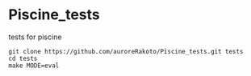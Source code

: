 # Piscine_tests
tests for piscine
```
git clone https://github.com/auroreRakoto/Piscine_tests.git tests
cd tests
make MODE=eval
```
